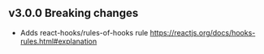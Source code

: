 ## v3.0.0 Breaking changes
- Adds react-hooks/rules-of-hooks rule
  https://reactjs.org/docs/hooks-rules.html#explanation
